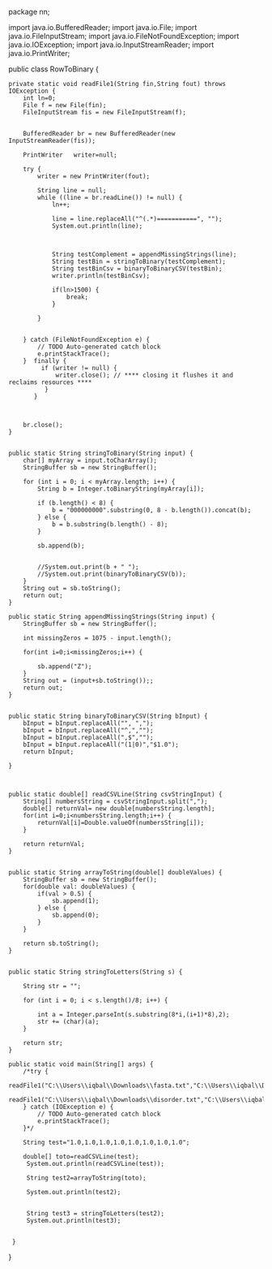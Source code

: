 package nn;

import java.io.BufferedReader;
import java.io.File;
import java.io.FileInputStream;
import java.io.FileNotFoundException;
import java.io.IOException;
import java.io.InputStreamReader;
import java.io.PrintWriter;

public class RowToBinary {
	
	private static void readFile1(String fin,String fout) throws IOException {
		int ln=0;
		File f = new File(fin);
		FileInputStream fis = new FileInputStream(f);
	 
		 
		BufferedReader br = new BufferedReader(new InputStreamReader(fis));
	 
		PrintWriter   writer=null;
		
		try {
		    writer = new PrintWriter(fout);
		    
			String line = null;
			while ((line = br.readLine()) != null) {
				ln++;
				
				line = line.replaceAll("^(.*)===========", "");
				System.out.println(line);


				
				String testComplement = appendMissingStrings(line);
				String testBin = stringToBinary(testComplement);
				String testBinCsv = binaryToBinaryCSV(testBin);
				writer.println(testBinCsv);
				
				if(ln>1500) {
					break;
				}
				
			}
		    
		    
		} catch (FileNotFoundException e) {
			// TODO Auto-generated catch block
			e.printStackTrace();
		}  finally {
		     if (writer != null) {
		    	 writer.close(); // **** closing it flushes it and reclaims resources ****
		      }
		   }
		

	 
		br.close();
	}


	public static String stringToBinary(String input) {
		char[] myArray = input.toCharArray();
		StringBuffer sb = new StringBuffer();
		
		for (int i = 0; i < myArray.length; i++) {
	        String b = Integer.toBinaryString(myArray[i]);

	        if (b.length() < 8) {
	            b = "000000000".substring(0, 8 - b.length()).concat(b);
	        } else {
	            b = b.substring(b.length() - 8);
	        }
	        
	        sb.append(b);
	        
	        
	        //System.out.print(b + " ");
	        //System.out.print(binaryToBinaryCSV(b));
		}
		String out = sb.toString();
		return out;
	}
	
	public static String appendMissingStrings(String input) {
		StringBuffer sb = new StringBuffer();
		
	    int missingZeros = 1075 - input.length();

	    for(int i=0;i<missingZeros;i++) {
	    	
	    	sb.append("Z");
	    }
	    String out = (input+sb.toString());;
	    return out;
	}
	

	public static String binaryToBinaryCSV(String bInput) {
		bInput = bInput.replaceAll("", ",");
		bInput = bInput.replaceAll("^,","");
		bInput = bInput.replaceAll(",$","");
		bInput = bInput.replaceAll("(1|0)","$1.0");
		return bInput;
		
	}
	
	
	
	public static double[] readCSVLine(String csvStringInput) {
		String[] numbersString = csvStringInput.split(",");
		double[] returnVal= new double[numbersString.length];
		for(int i=0;i<numbersString.length;i++) {
			returnVal[i]=Double.valueOf(numbersString[i]);
		}
		
		return returnVal;
	}
	
	
	public static String arrayToString(double[] doubleValues) {
		StringBuffer sb = new StringBuffer();
		for(double val: doubleValues) {
			if(val > 0.5) {
				sb.append(1);
			} else {
				sb.append(0);
			}
		}
		
		return sb.toString();
	}
	
	
	public static String stringToLetters(String s) {
		 
	    String str = "";

	    for (int i = 0; i < s.length()/8; i++) {

	        int a = Integer.parseInt(s.substring(8*i,(i+1)*8),2);
	        str += (char)(a);
	    }

	    return str;
	}
	
	public static void main(String[] args) {
		/*try {
			readFile1("C:\\Users\\iqbal\\Downloads\\fasta.txt","C:\\Users\\iqbal\\Downloads\\training.txt");
			readFile1("C:\\Users\\iqbal\\Downloads\\disorder.txt","C:\\Users\\iqbal\\Downloads\\expected.txt");
		} catch (IOException e) {
			// TODO Auto-generated catch block
			e.printStackTrace();
		}*/
 
		String test="1.0,1.0,1.0,1.0,1.0,1.0,1.0,1.0";
		
		double[] toto=readCSVLine(test);	
		 System.out.println(readCSVLine(test));
		 
		 String test2=arrayToString(toto);
		 
		 System.out.println(test2);
		 
		 
		 String test3 = stringToLetters(test2);
		 System.out.println(test3);
		

	 }
 
}
